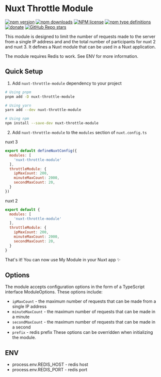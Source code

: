 # Nuxt Throttle Module

[![npm version](https://badge.fury.io/js/nuxt-throttle-module.svg)](https://badge.fury.io/js/nuxt-throttle-module)
[![npm downloads](https://img.shields.io/npm/dw/nuxt-throttle-module)](https://badge.fury.io/js/nuxt-throttle-module)
[![NPM license](https://img.shields.io/npm/l/nuxt-throttle-module)](https://github.com/s00d/nuxt-throttle-module/blob/master/LICENSE)
[![npm type definitions](https://img.shields.io/npm/types/nuxt-throttle-module)](https://github.com/s00d/nuxt-throttle-module)
[![donate](https://www.paypalobjects.com/en_US/i/btn/btn_donate_SM.gif)](https://www.paypal.me/s00d)
[![GitHub Repo stars](https://img.shields.io/github/stars/s00d/nuxt-throttle-module?style=social)](https://github.com/s00d/nuxt-throttle-module)


This module is designed to limit the number of requests made to the server from a single IP address and and the total number of participants for nuxt 2 and nuxt 3. It defines a Nuxt module that can be used in a Nuxt application.

The module requires Redis to work. See ENV for more information.

## Quick Setup

1. Add `nuxt-throttle-module` dependency to your project

```bash
# Using pnpm
pnpm add -D nuxt-throttle-module

# Using yarn
yarn add --dev nuxt-throttle-module

# Using npm
npm install --save-dev nuxt-throttle-module
```

2. Add `nuxt-throttle-module` to the `modules` section of `nuxt.config.ts`

nuxt 3
```js
export default defineNuxtConfig({
  modules: [
    'nuxt-throttle-module'
  ],
  throttleModule: {
    ipMaxCount: 200,
    minuteMaxCount: 2000,
    secondMaxCount: 20,
  }
})
```

nuxt 2
```js
export default {
  modules: [
    'nuxt-throttle-module'
  ],
  throttleModule: {
    ipMaxCount: 200,
    minuteMaxCount: 2000,
    secondMaxCount: 20,
  }
}
```

That's it! You can now use My Module in your Nuxt app ✨

## Options
The module accepts configuration options in the form of a TypeScript interface ModuleOptions. These options include:

- `ipMaxCount` - the maximum number of requests that can be made from a single IP address
- `minuteMaxCount` - the maximum number of requests that can be made in a minute
- `secondMaxCount` - the maximum number of requests that can be made in a second
- `prefix` - redis prefix
These options can be overridden when initializing the module.

## ENV

- process.env.REDIS_HOST - redis host
- process.env.REDIS_PORT - redis port
